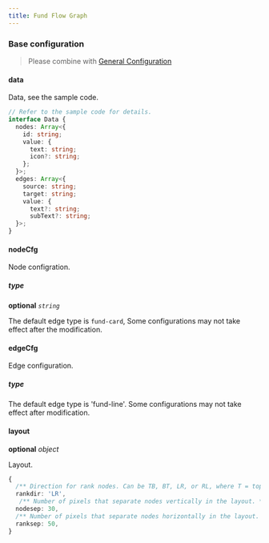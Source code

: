 ```yaml
---
title: Fund Flow Graph
---
```


### Base configuration

> Please combine with [General Configuration](/en/docs/api/common-graph/common-graph#basic-configuration)

#### data

Data, see the sample code.

```ts
// Refer to the sample code for details.
interface Data {
  nodes: Array<{
    id: string;
    value: {
      text: string;
      icon?: string;
    };
  }>;
  edges: Array<{
    source: string;
    target: string;
    value: {
      text?: string;
      subText?: string;
  }>;
}
```

#### nodeCfg

Node configration.

##### type

<description>**optional** _`string`_</description>

The default edge type is `fund-card`, Some configurations may not take effect after the modification.

#### edgeCfg

Edge configuration.

##### type

The default edge type is 'fund-line'. Some configurations may not take effect after modification.

#### layout

<description>**optional** _object_</description>

Layout.

```ts
{
  /** Direction for rank nodes. Can be TB, BT, LR, or RL, where T = top, B = bottom, L = left, and R = right. */
  rankdir: 'LR',
   /** Number of pixels that separate nodes vertically in the layout. */
  nodesep: 30,
  /** Number of pixels that separate nodes horizontally in the layout. */
  ranksep: 50,
}
```

